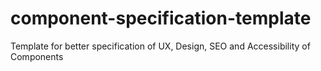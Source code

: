 # component-specification-template
Template for better specification of UX, Design, SEO and Accessibility of Components
